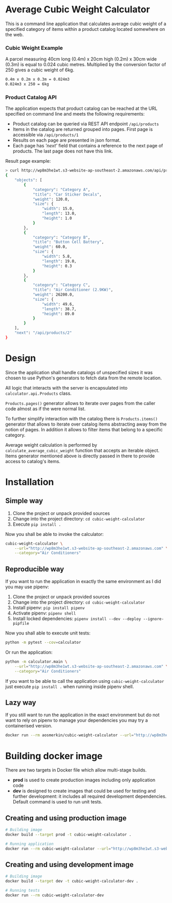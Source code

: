 # Average Cubic Weight Calculator

This is a command line application that calculates average cubic weight of a specified category of items within a product catalog located somewhere on the web.

### Cubic Weight Example

A parcel measuring 40cm long (0.4m) x 20cm high (0.2m) x 30cm wide (0.3m) is equal to 0.024 cubic metres.
Multiplied by the conversion factor of 250 gives a cubic weight of 6kg. 

```bash
0.4m x 0.2m x 0.3m = 0.024m3
0.024m3 x 250 = 6kg
```

### Product Catalog API

The application expects that product catalog can be reached at the URL specified on command line and meets the following requirements:

* Product catalog can be queried via REST API endpoint `/api/products`
* Items in the catalog are returned grouped into pages. First page is accessible via `/api/products/1`
* Results on each page are presented in json format.
* Each page has _'next'_ field that contains a reference to the next page of products. The last page does not have this link.

Result page example:
```bash
> curl http://wp8m3he1wt.s3-website-ap-southeast-2.amazonaws.com/api/products/1
{
    "objects": [
        {
            "category": "Category A",
            "title": "Car Sticker Decals",
            "weight": 120.0,
            "size": {
                "width": 15.0,
                "length": 13.0,
                "height": 1.0
            }
        },
        {
            "category": "Category B",
            "title": "Button Cell Battery",
            "weight": 60.0,
            "size": {
                "width": 5.8,
                "length": 19.0,
                "height": 0.3
            }
        },
        {
            "category": "Category C",
            "title": "Air Conditioner (2.9KW)",
            "weight": 26200.0,
            "size": {
                "width": 49.6,
                "length": 38.7,
                "height": 89.0
            }
        }
    ],
    "next": "/api/products/2"
}
```

# Design
Since the application shall handle catalogs of unspecified sizes it was chosen to use Python's generators to fetch data from the remote location.

All logic that interacts with the server is encapsulated into `calculator.api.Products` class.

`Products.pages()` generator allows to iterate over pages from the caller code almost as if the were normal list.

To further simplify interaction with the catalog there is `Products.items()` generator that allows to iterate over catalog items abstracting away from the notion of pages. In addition it allows to filter items that belong to a specific category. 

Average weight calculation is performed by `calculate_average_cubic_weight` function that accepts an iterable object. Items generator mentioned above is directly passed in there to provide access to catalog's items.


# Installation

## Simple way

1. Clone the project or unpack provided sources
2. Change into the project directory: `cd cubic-weight-calculator`
3. Execute `pip install .`

Now you shall be able to invoke the calculator:
```bash
cubic-weight-calculator \
    --url="http://wp8m3he1wt.s3-website-ap-southeast-2.amazonaws.com" \
    --category="Air Conditioners"
``` 


## Reproducible way

If you want to run the application in exactly the same environment as I did you may use pipenv:

1. Clone the project or unpack provided sources
2. Change into the project directory: `cd cubic-weight-calculator`
3. Install pipenv: `pip install pipenv`
4. Activate pipenv: `pipenv shell`
5. Install locked dependencies: `pipenv install --dev --deploy --ignore-pipfile`

Now you shall able to execute unit tests: 
```bash
python -m pytest --cov=calculator
```
Or run the application:
```bash
python -m calculator.main \
    --url="http://wp8m3he1wt.s3-website-ap-southeast-2.amazonaws.com" \
    --category="Air Conditioners"
``` 


If you want to be able to call the application using `cubic-weight-calculator` just execute `pip install .` when running inside pipenv shell.

## Lazy way

If you still want to run the application in the exact environment but do not want to rely on pipenv to manage your dependencies you may try a containerised version.

```bash
docker run --rm aosmerkin/cubic-weight-calculator --url="http://wp8m3he1wt.s3-website-ap-southeast-2.amazonaws.com" --category="Air Conditioners"
```


# Building docker image
There are two targets in Docker file which allow multi-stage builds.
* **prod** is used to create production images including only application code
* **dev** is designed to create images that could be used for testing and further development: it includes all required development dependencies. Default command is used to run unit tests.

## Creating and using production image
```bash
# Building image
docker build --target prod -t cubic-weight-calculator .

# Running application
docker run --rm cubic-weight-calculator --url="http://wp8m3he1wt.s3-website-ap-southeast-2.amazonaws.com" --category="Air Conditioners"
```

## Creating and using development image
```bash
# Building image
docker build --target dev -t cubic-weight-calculator-dev .

# Running tests 
docker run --rm cubic-weight-calculator-dev
```
